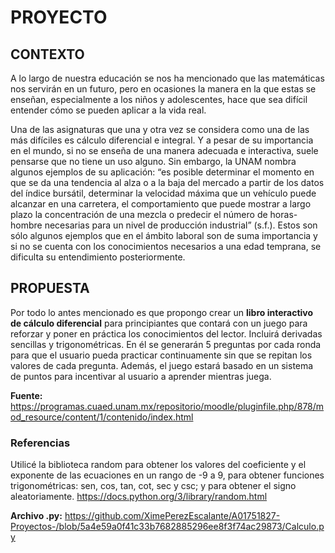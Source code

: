 <h1>PROYECTO</h1>

<h2>CONTEXTO</h2>

A lo largo de nuestra educación se nos ha mencionado que las matemáticas nos servirán en un futuro, pero en ocasiones la manera en la que estas se enseñan, especialmente a los niños y adolescentes, hace que sea difícil entender cómo se pueden aplicar a la vida real.

Una de las asignaturas que una y otra vez se considera como una de las más difíciles es cálculo diferencial e integral. Y a pesar de su importancia en el mundo, si no se enseña de una manera adecuada e interactiva, suele pensarse que no tiene un uso alguno. Sin embargo, la UNAM nombra algunos ejemplos de su aplicación: “es posible determinar el momento en que se da una tendencia al alza o a la baja del mercado a partir de los datos del índice bursátil, determinar la velocidad máxima que un vehículo puede alcanzar en una carretera, el comportamiento que puede mostrar a largo plazo la concentración de una mezcla o predecir el número de horas-hombre necesarias para un nivel de producción industrial” (s.f.). Estos son sólo algunos ejemplos que en el ámbito laboral son de suma importancia y si no se cuenta con los conocimientos necesarios a una edad temprana, se dificulta su entendimiento posteriormente.

<h2>PROPUESTA</h2>

Por todo lo antes mencionado es que propongo crear un **libro interactivo de cálculo diferencial** para principiantes que contará con un juego para reforzar y poner en práctica los conocimientos del lector. Incluirá derivadas sencillas y trigonométricas. En él se generarán 5 preguntas por cada ronda para que el usuario pueda practicar continuamente sin que se repitan los valores de cada pregunta. Además, el juego estará basado en un sistema de puntos para incentivar al usuario a aprender mientras juega.

**Fuente:** https://programas.cuaed.unam.mx/repositorio/moodle/pluginfile.php/878/mod_resource/content/1/contenido/index.html

<h3>Referencias</h3>

Utilicé la biblioteca random para obtener los valores del coeficiente y el exponente de las ecuaciones en un rango de -9 a 9, para obtener funciones trigonométricas: sen, cos, tan, cot, sec y csc; y para obtener el signo aleatoriamente.
https://docs.python.org/3/library/random.html

**Archivo .py:**
https://github.com/XimePerezEscalante/A01751827-Proyectos-/blob/5a4e59a0f41c33b7682885296ee8f3f74ac29873/Calculo.py
